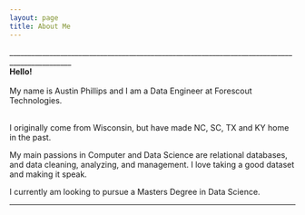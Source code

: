 ```yaml
---
layout: page
title: About Me
---
```


  _______________________________________________________________________________________________<br>
  <b>Hello!</b>
  <br><br>
  My name is Austin Phillips and I am a Data Engineer at Forescout Technologies.  
  <br>
  
  I originally come from Wisconsin, but have made NC, SC, TX and KY home in the past.  
    
  My main passions in Computer and Data Science are relational databases, and data cleaning, analyzing, and management. I love taking a good dataset and making it speak.  
    
  I currently am looking to pursue a Masters Degree in Data Science.  
  _________________________________________________________________________________________

  

